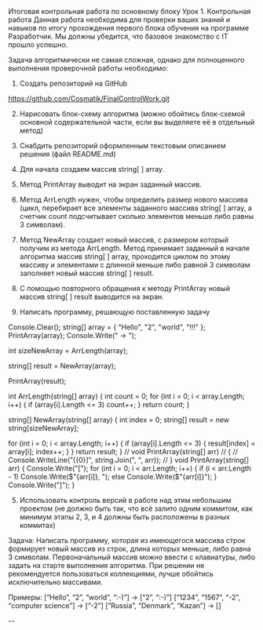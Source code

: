Итоговая контрольная работа по основному блоку
Урок 1. Контрольная работа
Данная работа необходима для проверки ваших знаний и навыков по итогу прохождения первого блока обучения на программе Разработчик. Мы должны убедится, что базовое знакомство с IT прошло успешно.

Задача алгоритмически не самая сложная, однако для полноценного выполнения проверочной работы необходимо:

1. Создать репозиторий на GitHub

https://github.com/Cosmatik/FinalControlWork.git


2. Нарисовать блок-схему алгоритма (можно обойтись блок-схемой основной содержательной части, если вы выделяете её в отдельный метод)


 








3. Снабдить репозиторий оформленным текстовым описанием решения (файл README.md)

1.	Для начала создаем массив string[ ] array.
2.	Метод PrintArray выводит на экран заданный массив.
3.	Метод ArrLength нужен, чтобы определить размер нового массива (цикл, перебирает все элементы заданного массива string[ ] array, а счетчик count подсчитывает сколько элементов меньше либо равны 3 символам).
4.	Метод NewArray создает новый массив, с размером который получим из метода ArrLength. Метод принимает заданный в начале алгоритма массив string[ ] array, проходится циклом по этому массиву и элементами с длинной меньше либо равной 3 символам заполняет новый массив string[ ] result.
5.	С помощью повторного обращения к методу PrintArray новый массив string[ ] result выводится на экран.

4. Написать программу, решающую поставленную задачу


Console.Clear();
string[] array = { "Hello", "2", "world", "!!!" };
PrintArray(array);
Console.Write(" -> ");

int sizeNewArray = ArrLength(array);

string[] result = NewArray(array);

PrintArray(result);

int ArrLength(string[] array)
{
  int count = 0;
  for (int i = 0; i < array.Length; i++)
  {
    if (array[i].Length <= 3) count++;
  }
  return count;
}

string[] NewArray(string[] array)
{
  int index = 0;
  string[] result = new string[sizeNewArray];

  for (int i = 0; i < array.Length; i++)
  {
    if (array[i].Length <= 3)
    {
      result[index] = array[i];
      index++;
    }
  }
  return result;
}
// void PrintArray(string[] arr)
// {
//   Console.WriteLine("[{0}]", string.Join(", ", arr));
// }
void PrintArray(string[] arr)
{
  Console.Write("[");
  for (int i = 0; i < arr.Length; i++)
  {
    if (i < arr.Length - 1) Console.Write($"{arr[i]}, ");
    else Console.Write($"{arr[i]}");
  }
  Console.Write("]");
}

5. Использовать контроль версий в работе над этим небольшим проектом (не должно быть так, что всё залито одним коммитом, как минимум этапы 2, 3, и 4 должны быть расположены в разных коммитах)

Задача: Написать программу, которая из имеющегося массива строк формирует новый массив из строк, длина которых меньше, либо равна 3 символам. Первоначальный массив можно ввести с клавиатуры, либо задать на старте выполнения алгоритма. При решении не рекомендуется пользоваться коллекциями, лучше обойтись исключительно массивами.

Примеры:
[“Hello”, “2”, “world”, “:-)”] → [“2”, “:-)”]
[“1234”, “1567”, “-2”, “computer science”] → [“-2”]
[“Russia”, “Denmark”, “Kazan”] → []


--

